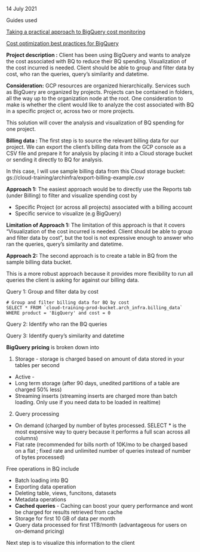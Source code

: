 14 July 2021 

Guides used

[Taking a practical approach to BigQuery cost monitoring](https://cloud.google.com/blog/products/data-analytics/taking-a-practical-approach-to-bigquery-cost-monitoring)

[Cost optimization best practices for BigQuery](https://cloud.google.com/blog/products/data-analytics/cost-optimization-best-practices-for-bigquery)

**Project description :** Client has been using BigQuery and wants to analyze the cost associated with BQ to reduce their BQ spending.  Visualization of the cost incurred is needed.  Client should be able to group and filter data by cost, who ran the queries, query’s similarity and datetime.  

**Consideration:** GCP resources are organized hierarchically. Services such as BigQuery are organized by projects. Projects can be contained in folders, all the way up to the organization node at the root. One consideration to make is whether the client would like to analyze the cost associated with BQ in a specific project or, across two or more projects. 

This solution will cover the analysis and visualization of BQ spending for one project. 

**Billing data :** The first step is to source the relevant billing data for our project. We can export the client’s billing data from the GCP console as a CSV file and prepare it for analysis by placing it into a Cloud storage bucket or sending it directly to BQ for analysis. 

In this case, I will use sample billing data from this Cloud storage bucket: gs://cloud-training/archinfra/export-billing-example.csv 

**Approach 1:** The easiest approach would be to directly use the Reports tab (under Billing) to filter and visualize spending cost by  

- Specific Project (or across all projects) associated with a billing account 
- Specific service to visualize (e.g BigQuery) 

**Limitation of Approach 1:** The limitation of this approach is that it covers “Visualization of the cost incurred is needed. Client should be able to group and filter data by cost”, but the tool is not expressive enough to answer who ran the queries, query’s similarity and datetime. 

**Approach 2:** The second approach is to create a table in BQ from the sample billing data bucket. 

This is a more robust approach because it provides more flexibility to run all queries the client is asking for against our billing data. 

Query 1: Group and filter data by cost 
```
# Group and filter billing data for BQ by cost 
SELECT * FROM `cloud-training-prod-bucket.arch_infra.billing_data`  
WHERE product = 'BigQuery' and cost = 0 
```
Query 2: Identify who ran the BQ queries 

 

Query 3: Identify query’s similarity and datetime 


**BigQuery pricing** is broken down into 

1. Storage - storage is charged based on amount of data stored in your tables per second 

- Active - 
- Long term storage (after 90 days, unedited partitions of a table are charged 50% less) 
- Streaming inserts (streaming inserts are charged more than batch loading. Only use if you need data to be loaded in realtime) 

2. Query processing 

- On demand (charged by number of bytes processed. SELECT * is the most expensive way to query because it performs a full scan across all columns) 
- Flat rate (recommended for bills north of 10K/mo to be charged based on a flat ; fixed rate and unlimited number of queries instead of number of bytes processed) 

Free operations in BQ include 

- Batch loading into BQ 
- Exporting data operation 
- Deleting table, views, funcitons, datasets 
- Metadata operations 
- **Cached queries**  - Caching can boost your query performance and wont be charged for results retrieved from cache 
- Storage for first 10 GB of data per month 
- Query data processed for first 1TB/month (advantageous for users on on-demand pricing) 

Next step is to visualize this information to the client 
